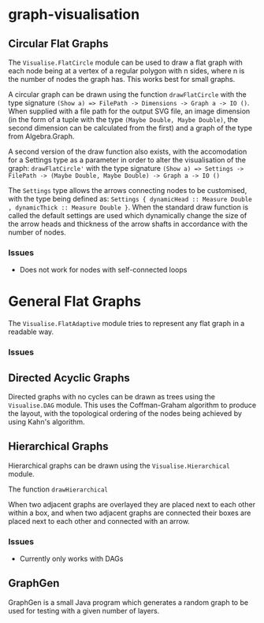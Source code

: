 # graph-visualisation

## Circular Flat Graphs
The `Visualise.FlatCircle` module can be used to draw a flat graph with each node being at a vertex of a regular polygon with n sides, where n is the number of nodes the graph has. This works best for small graphs.

A circular graph can be drawn using the function `drawFlatCircle` with the type signature `(Show a) => FilePath -> Dimensions -> Graph a -> IO ()`. When supplied with a file path for the output SVG file, an image dimension (in the form of a tuple with the type `(Maybe Double, Maybe Double)`, the second dimension can be calculated from the first) and a graph of the type from Algebra.Graph.

A second version of the draw function also exists, with the accomodation for a Settings type as a parameter in order to alter the visualisation of the graph: `drawFlatCircle'` with the type signature `(Show a) => Settings -> FilePath -> (Maybe Double, Maybe Double) -> Graph a -> IO ()`

The `Settings` type allows the arrows connecting nodes to be customised, with the type being defined as: `Settings { dynamicHead :: Measure Double , dynamicThick :: Measure Double }`. When the standard draw function is called the default settings are used which dynamically change the size of the arrow heads and thickness of the arrow shafts in accordance with the number of nodes.

### Issues
* Does not work for nodes with self-connected loops

# General Flat Graphs
The `Visualise.FlatAdaptive` module tries to represent any flat graph in a readable way.

### Issues


## Directed Acyclic Graphs
Directed graphs with no cycles can be drawn as trees using the `Visualise.DAG` module. This uses the Coffman-Graham algorithm to produce the layout, with the topological ordering of the nodes being achieved by using Kahn's algorithm.

## Hierarchical Graphs
Hierarchical graphs can be drawn using the `Visualise.Hierarchical` module.

The function `drawHierarchical` 

When two adjacent graphs are overlayed they are placed next to each other within a box, and when two adjacent graphs are connected their boxes are placed next to each other and connected with an arrow.

### Issues
* Currently only works with DAGs

## GraphGen
GraphGen is a small Java program which generates a random graph to be used for testing with a given number of layers.